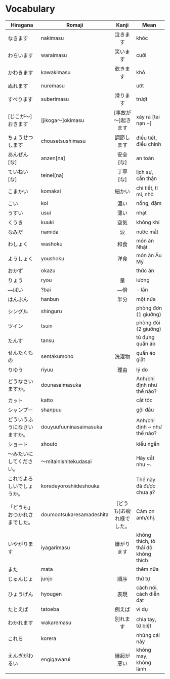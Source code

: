 # Vocabulary

|Hiragana   | Romaji | Kanji | Mean |
|-----------|--------|:-----:|------|
| なきます| nakimasu| 泣きます| khóc
| わらいます| waraimasu| 笑います| cười
| かわきます| kawakimasu| 乾きます| khô
| ぬれます| nuremasu| | ướt
| すべります| suberimasu| 滑ります| trượt
| [じこが～]おきます| [jikoga～]okimasu| [事故が～]起きます| xảy ra [tai nạn ~]
| ちょうせつします| chousetsushimasu| 調節します| điều tiết, điều chỉnh
| あんぜん[な]| anzen[na]| 安全[な]| an toàn
| ていねい[な]| teinei[na]| 丁寧[な]| lịch sự, cẩn thận
| こまかい| komakai| 細かい| chi tiết, tỉ mỉ, nhỏ
| こい| koi| 濃い| nồng, đậm
| うすい| usui| 薄い| nhạt
| くうき| kuuki| 空気| không khí
| なみだ| namida| 涙| nước mắt
| わしょく| washoku| 和食| món ăn Nhật
| ようしょく| youshoku| 洋食| món ăn Âu Mỹ
| おかず| okazu| | thức ăn
| りょう| ryou| 量| lượng
| ―ばい| ?bai| ―倍| - lần
| はんぶん| hanbun| 半分| một nửa
| シングル| shinguru| | phòng đơn (1 giường)
| ツイン| tsuin| | phòng đôi (2 giường)
| たんす| tansu| | tủ đựng quần áo
| せんたくもの| sentakumono| 洗濯物| quần áo giặt
| りゆう| riyuu| 理由| lý do
| どうなさいますか。| dounasaimasuka| | Anh/chị định như thế nào?
| カット| katto| | cắt tóc
| シャンプー| shanpuu| | gội đầu
| どういうふうになさいますか。| douyuufuuninasaimasuka| | Anh/chị định ~ như thế nào?
| ショート| shouto| | kiểu ngắn
| ～みたいにしてください。| ～mitainishitekudasai| | Hãy cắt như ~.
| これでよろしいでしょうか。| koredeyoroshiideshouka| | Thế này đã được chưa ạ?
| 「どうも」おつかれさまでした。| doumootsukaresamadeshita| [どうも]お疲れ様でした。| Cám ơn anh/chị.
| いやがります| iyagarimasu| 嫌がります| không thích, tỏ thái độ không thích
| また| mata| | thêm nữa
| じゅんじょ| junjo| 順序| thứ tự
| ひょうげん| hyougen| 表現| cách nói, cách diễn đạt
| たとえば| tatoeba| 例えば| ví dụ
| わかれます| wakaremasu| 別れます| chia tay, từ biệt
| これら| korera| | những cái này
| えんぎがわるい| engigawarui| 縁起が悪い| không may, không lành
